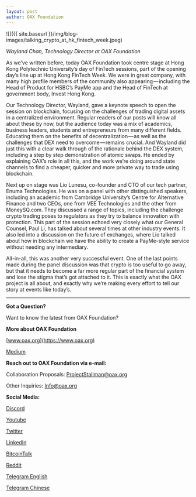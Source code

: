 ```yaml
---
layout: post
author: OAX Foundation
---
```

![]({{ site.baseurl }}/img/blog-images/talking_crypto_at_hk_fintech_week.jpeg)

_Wayland Chan, Technology Director at OAX Foundation_

As we’ve written before, today OAX Foundation took centre stage at Hong Kong Polytechnic University’s day of FinTech sessions, part of the opening day’s line up at Hong Kong FinTech Week. We were in great company, with many high profile members of the community also appearing — including the Head of Product for HSBC’s PayMe app and the Head of FinTech at government body, Invest Hong Kong.

Our Technology Director, Wayland, gave a keynote speech to open the session on blockchain, focusing on the challenges of trading digital assets in a centralized environment. Regular readers of our posts will know all about these by now, but the audience today was a mix of academics, business leaders, students and entrepreneurs from many different fields. Educating them on the benefits of decentralization — as well as the challenges that DEX need to overcome — remains crucial. And Wayland did just this with a clear walk through of the rationale behind the DEX system, including a step by step demonstration of atomic swaps. He ended by explaining OAX’s role in all this, and the work we’re doing around state channels to find a cheaper, quicker and more private way to trade using blockchain.

Next up on stage was Lio Lunesu, co-founder and CTO of our tech partner, Enuma Technologies. He was on a panel with other distinguished speakers, including an academic from Cambridge University’s Centre for Alternative Finance and two CEOs, one from VEE Technologies and the other from MoneySQ.com. They discussed a range of topics, including the challenge crypto trading poses to regulators as they try to balance innovation with protection. This part of the session echoed very closely what our General Counsel, Paul Li, has talked about several times at other industry events. It also led into a discussion on the future of exchanges, where Lio talked about how in blockchain we have the ability to create a PayMe-style service without needing any intermediary.

All-in-all, this was another very successful event. One of the last points made during the panel discussion was that crypto is too useful to go away, but that it needs to become a far more regular part of the financial system and lose the stigma that’s got attached to it. This is exactly what the OAX project is all about, and exactly why we’re making every effort to tell our story at events like today’s.

---

**Got a Question?**

Want to know the latest from OAX Foundation?

**More about OAX Foundation**

[www.oax.org](https://www.oax.org)

[Medium](https://medium.com/@OAX_Foundation)  
  

**Reach out to OAX Foundation via e-mail:**

Collaboration Proposals: [ProjectStallman@oax.org](ProjectStallman@oax.org)

Other Inquiries: [Info@oax.org](Info@oax.org)

**Social Media:**

[Discord](https://discordapp.com/invite/ZH5YHkb)

[Youtube](https://bit.ly/2Bvsk73)

[Twitter](https://twitter.com/OAX_Foundation)

[LinkedIn](https://www.linkedin.com/company/oax-foundation/)

[BitcoinTalk](http://bitcointalk.org/index.php?topic=1943946)

[Reddit](https://www.reddit.com/r/OpenANX/)

[Telegram English](https://t.me/openanxteam)

[Telegram Chinese](https://t.me/oax_cn)